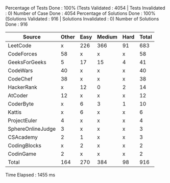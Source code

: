 
Percentage of Tests Done : 100% (Tests Validated : 4054 | Tests Invalidated : 0)
Number of Case Done : 4054
Percentage of Solutions Done : 100% (Solutions Validated : 916 | Solutions Invalidated : 0)
Number of Solutions Done : 916

| Source             | Other    | Easy     | Medium   | Hard     | Total    |
| ------------------ | -------- | -------- | -------- | -------- | -------- |
| LeetCode           | x        | 226      | 366      | 91       | 683      |
| CodeForces         | 58       | x        | x        | x        | 58       |
| GeeksForGeeks      | 5        | 17       | 15       | 4        | 41       |
| CodeWars           | 40       | x        | x        | x        | 40       |
| CodeChef           | 38       | x        | x        | x        | 38       |
| HackerRank         | x        | 12       | 0        | 2        | 14       |
| AtCoder            | 12       | x        | x        | x        | 12       |
| CoderByte          | x        | 6        | 3        | 1        | 10       |
| Kattis             | x        | 6        | x        | x        | 6        |
| ProjectEuler       | 4        | x        | x        | x        | 4        |
| SphereOnlineJudge  | 3        | x        | x        | x        | 3        |
| CSAcademy          | 2        | 1        | x        | x        | 3        |
| CodingBlocks       | x        | 2        | x        | x        | 2        |
| CodinGame          | 2        | x        | x        | x        | 2        |
| Total              | 164      | 270      | 384      | 98       | 916      | 

Time Elapsed : 1455 ms
